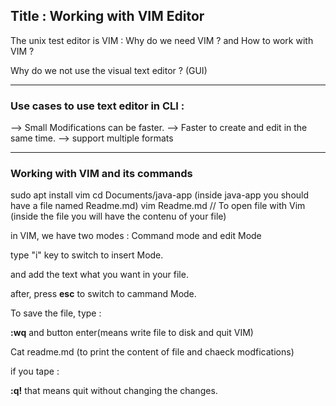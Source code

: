 ## Title : Working with VIM Editor

The unix test editor is VIM :
Why do we need VIM ? and How to work with VIM ?

Why do we not use the visual text editor ? (GUI)

<hr>

### Use cases to use text editor in CLI : 

--> Small Modifications can be faster.
--> Faster to create and edit in the same time.
--> support multiple formats
<hr>

### Working with VIM and its commands
sudo apt install vim
cd Documents/java-app (inside java-app you should have a file named Readme.md)
vim Readme.md  // To open file with Vim (inside the file you will have the contenu of your file)

in VIM, we have two modes : Command mode and edit Mode

type "i" key to switch to insert Mode.

and add the text what you want in your file.

after, press **esc** to switch to cammand Mode.

To save the file, type : 

**:wq** and button enter(means write file to disk and quit VIM)

Cat readme.md (to print the content of file and chaeck modfications)

if you tape : 

**:q!** that means quit without changing the changes.


